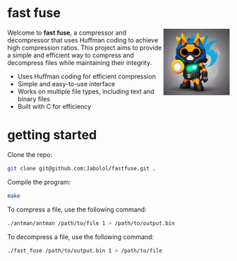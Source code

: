 # fast fuse

<img align="right" src="./assets/logo.png" width="150px" alt="Fast Fuse Logo" />

Welcome to **fast fuse**, a compressor and decompressor that uses Huffman coding
to achieve high compression ratios. This project aims to provide a simple and
efficient way to compress and decompress files while maintaining their
integrity.

- Uses Huffman coding for efficient compression
- Simple and easy-to-use interface
- Works on multiple file types, including text and binary files
- Built with C for efficiency

# getting started

Clone the repo:

```sh
git clone git@github.com:Jabolol/fastfuse.git .
```

Compile the program:

```sh
make
```

To compress a file, use the following command:

```sh
./antman/antman /path/to/file 1 > /path/to/output.bin
```

To decompress a file, use the following command:

```sh
./fast_fuse /path/to/output.bin 1 > /path/to/file
```
